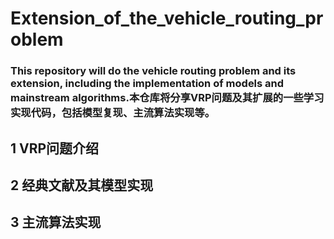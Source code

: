 # Extension_of_the_vehicle_routing_problem
### This repository will do the vehicle routing problem and its extension, including the implementation of models and mainstream algorithms.本仓库将分享VRP问题及其扩展的一些学习实现代码，包括模型复现、主流算法实现等。
## 1 VRP问题介绍
## 2 经典文献及其模型实现
## 3 主流算法实现
